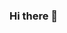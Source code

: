 ### Hi there 👋



<!--
**talut/talut** is a ✨ _special_ ✨ repository because its `README.md` (this file) appears on your GitHub profile.
Here are some ideas to get you started:
<p align="center"><img src="https://github-readme-stats.vercel.app/api?username=talut&show_icons=true" alt="talut" /> </p>

- 🔭 I’m currently working on ...
- 🌱 I’m currently learning ...
- 👯 I’m looking to collaborate on ...
- 🤔 I’m looking for help with ...
- 💬 Ask me about ...
- 📫 How to reach me: ...
- 😄 Pronouns: ...
- ⚡ Fun fact: ...
-->
